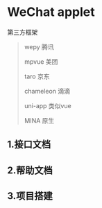# WeChat applet

第三方框架

>wepy            腾讯
>
>mpvue         美团
>
>taro             京东
>
>chameleon  滴滴
>
>uni-app     类似vue
>
>MINA         原生

## 1.接口文档



## 2.帮助文档



## 3.项目搭建

